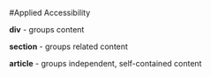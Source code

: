 #Applied Accessibility

**div** - groups content

**section** - groups related content

**article** - groups independent, self-contained content
